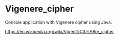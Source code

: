 # Vigenere_cipher
Console application with Vigenere cipher using Java.

https://en.wikipedia.org/wiki/Vigen%C3%A8re_cipher
